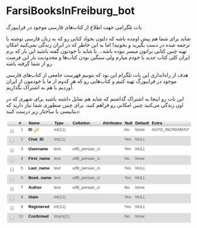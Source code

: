 # FarsiBooksInFreiburg_bot
بات تلگرامی جهت اطلاع از کتاب‌های فارسی موجود در فرایبورگ


شاید برای شما هم پیش اومده باشه که دلتون بخواد کتابی رو که به زبان فارسی نوشته یا ترجمه شده در دست بگیرید و بخونید! اما به این خاطر که در ایران زندگی نمی‌کنید امکان تهیه چنین کتابی براتون میسر نبوده باشه... یا شاید با خودتون گفته باشید این بار که برم ایران کلی کتاب جدید با خودم میارم ولی سنگین بودن کتاب‌ها و محدودیت بار این فرصت رو از شما گرفته باشه.
 
هدف از راه‌اندازی این بات تلگرام این بود که بتونیم فهرست جامعی از کتاب‌های فارسی موجود در فرایبورگ تهیه کنیم و کتاب‌هایی رو که هر کدوم از ما با خودمون از ایران آوردیم با هم به اشتراک بگذاریم.

این بات رو اینجا به اشتراک گذاشتم که شاید هم تمایل داشته باشید برای شهری که در اون زندگی می‌کنید چنین امکانی رو فراهم کنید. برای چنین منظوری شما نیاز دارید که دیتابیسی با ساختار زیر درست کنید:

![alt text](https://github.com/Nematollahi/FarsiBooksInFreiburg_bot/blob/master/database_structure.png)

